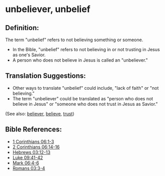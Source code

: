 # unbeliever, unbelief #

## Definition: ##

The term "unbelief" refers to not believing something or someone.

* In the Bible, "unbelief" refers to not believing in or not trusting in Jesus as one's Savior.
* A person who does not believe in Jesus is called an "unbeliever."

## Translation Suggestions: ##

* Other ways to translate "unbelief" could include, "lack of faith" or "not believing."
* The term "unbeliever" could be translated as "person who does not believe in Jesus" or "someone who does not trust in Jesus as Savior."

(See also: [believer](../kt/believer.md), [believe](../kt/believe.md),  [trust](../kt/trust.md))

## Bible References: ##

* [1 Corinthians 06:1-3](https://door43.org/en/bible/notes/1co/06/01)
* [2 Corinthians 06:14-16](https://door43.org/en/bible/notes/2co/06/14)
* [Hebrews 03:12-13](https://door43.org/en/bible/notes/heb/03/12)
* [Luke 09:41-42](https://door43.org/en/bible/notes/luk/09/41)
* [Mark 06:4-6](https://door43.org/en/bible/notes/mrk/06/04)
* [Romans 03:3-4](https://door43.org/en/bible/notes/rom/03/03)


